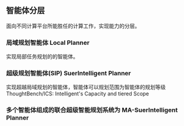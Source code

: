 ## 智能体分层



面向不同计算平台所能胜任的计算工作，实现能力的分层。


### 局域规划智能体 Local Planner

实现局部任务规划的的智能体。

### 超级规划智能体(SIP) SuerIntelligent Planner

实现超越局域规划的智能体，智能体可以规划范围为智能体的规划等级ThoughtBench/ICS: Intelligent's Capacity and tiered Scope


### 多个智能体组成的联合超级智能规划系统为 MA-SuerIntelligent Planner
